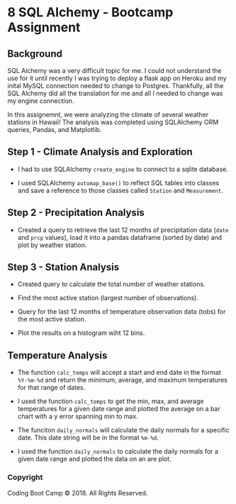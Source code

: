 # 8 SQL Alchemy - Bootcamp Assignment

## Background

SQL Alchemy was a very difficult topic for me. I could not understand the use for it until recently I was trying to deploy a flask app on Heroku and my inital MySQL connection needed to change to Postgres. Thankfully, all the SQL Alchemy did all the translation for me and all I needed to change was my engine connection.

In this assignemnt, we were analyzing the climate of several weather stations in Hawaii! The analysis was completed using SQLAlchemy ORM queries, Pandas, and Matplotlib.


## Step 1 - Climate Analysis and Exploration

* I had to use SQLAlchemy `create_engine` to connect to a sqlite database.

* I used SQLAlchemy `automap_base()` to reflect SQL tables into classes and save a reference to those classes called `Station` and `Measurement`.

## Step 2 - Precipitation Analysis

* Created a query to retrieve the last 12 months of precipitation data (`date` and `prcp` values), load it into a pandas dataframe (sorted by date) and plot by weather station.

## Step 3 - Station Analysis

* Created query to calculate the total number of weather stations.

* Find the most active station (largest number of observations).

* Query for the last 12 months of temperature observation data (tobs) for the most active station.

* Plot the results on a histogram wiht 12 bins.

## Temperature Analysis

* The function `calc_temps` will accept a start and end date in the format `%Y-%m-%d` and return the minimum, average, and maximum temperatures for that range of dates.

* I used the function `calc_temps` to get the min, max, and average temperatures for a given date range and plotted the average on a bar chart with a y error spanning min to max. 

* The funciton  `daily_normals` will calculate the daily normals for a specific date. This date string will be in the format `%m-%d`. 

* I used the function  `daily_normals` to calculate the daily normals for a given date range and plotted the data on an are plot. 

### Copyright

Coding Boot Camp © 2018. All Rights Reserved.
